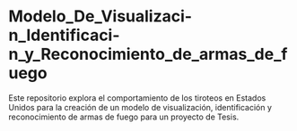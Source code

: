 # Modelo_De_Visualizaci-n_Identificaci-n_y_Reconocimiento_de_armas_de_fuego
Este repositorio explora el comportamiento de los tiroteos en Estados Unidos para la creación de un modelo de visualización, identificación y reconocimiento de armas de fuego para un proyecto de Tesis.
